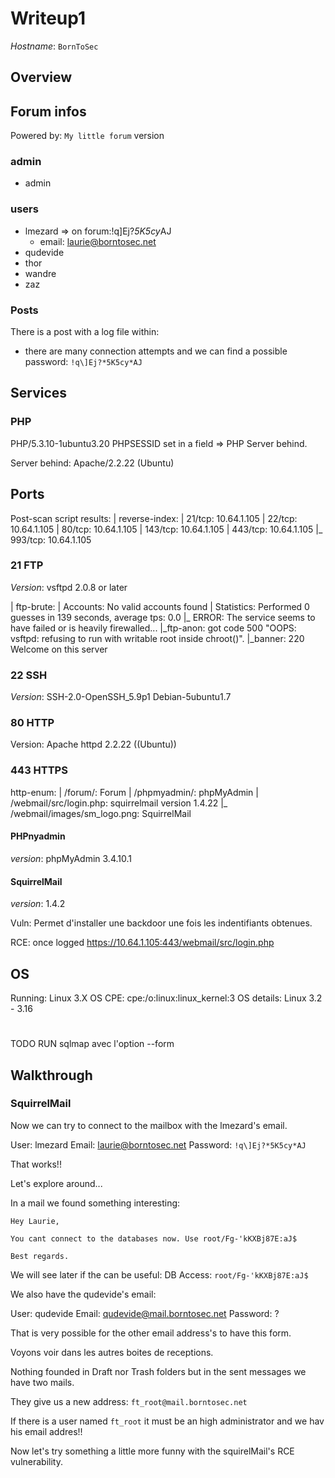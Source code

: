 # Writeup1

*Hostname*: `BornToSec`    

## Overview

## Forum infos

Powered by: `My little forum` version  
### admin
- admin
### users
- lmezard       => on forum:!q\]Ej?*5K5cy*AJ
    -   email: laurie@borntosec.net
- qudevide
- thor
- wandre
- zaz

### Posts
There is a post with a log file within:
- there are many connection attempts and we can find a possible password: `!q\]Ej?*5K5cy*AJ`

## Services
### PHP
PHP/5.3.10-1ubuntu3.20
PHPSESSID set in a field => PHP Server behind.

Server behind: Apache/2.2.22 (Ubuntu)

## Ports

Post-scan script results:
| reverse-index: 
|   21/tcp: 10.64.1.105
|   22/tcp: 10.64.1.105
|   80/tcp: 10.64.1.105
|   143/tcp: 10.64.1.105
|   443/tcp: 10.64.1.105
|_  993/tcp: 10.64.1.105

### 21 FTP

*Version*: vsftpd 2.0.8 or later

| ftp-brute: 
|   Accounts: No valid accounts found
|   Statistics: Performed 0 guesses in 139 seconds, average tps: 0.0
|_  ERROR: The service seems to have failed or is heavily firewalled...
|_ftp-anon: got code 500 "OOPS: vsftpd: refusing to run with writable root inside chroot()".
|_banner: 220 Welcome on this server


### 22 SSH

*Version*: SSH-2.0-OpenSSH_5.9p1 Debian-5ubuntu1.7

### 80 HTTP

Version: Apache httpd 2.2.22 ((Ubuntu))

### 443 HTTPS

http-enum: 
|   /forum/: Forum
|   /phpmyadmin/: phpMyAdmin
|   /webmail/src/login.php: squirrelmail version 1.4.22
|_  /webmail/images/sm_logo.png: SquirrelMail

#### PHPnyadmin

*version*: phpMyAdmin 3.4.10.1

#### SquirrelMail

*version*: 1.4.2

Vuln: Permet d'installer une backdoor une fois les indentifiants obtenues. 

RCE: once logged
https://10.64.1.105:443/webmail/src/login.php


## OS

Running: Linux 3.X
OS CPE: cpe:/o:linux:linux_kernel:3
OS details: Linux 3.2 - 3.16

#

TODO
RUN sqlmap avec l'option --form


## Walkthrough


### SquirrelMail

Now we can try to connect to the mailbox with the lmezard's email.

User: lmezard
Email: laurie@borntosec.net
Password: `!q\]Ej?*5K5cy*AJ`

That works!!

Let's explore around...

In a mail we found something interesting:
```
Hey Laurie,

You cant connect to the databases now. Use root/Fg-'kKXBj87E:aJ$

Best regards.
```

We will see later if the can be useful:
DB Access: `root/Fg-'kKXBj87E:aJ$`

We also have the qudevide's email:

User: qudevide
Email: qudevide@mail.borntosec.net
Password: ?

That is very possible for the other email address's to have this form.    

Voyons voir dans les autres boites de receptions.

Nothing founded in Draft nor Trash folders but in the sent messages we have two mails.

They give us a new address: `ft_root@mail.borntosec.net`

If there is a user named `ft_root` it must be an high administrator and we hav his email addres!!

Now let's try something a little more funny with the squirelMail's RCE vulnerability.

<!-- TODO Try to add the RCE script to metasploit then run it and start to explore inside the machine -->

<!-- Reset the admin password on the forum? -->